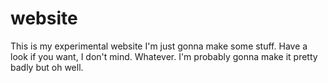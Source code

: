 # website
This is my experimental website
I'm just gonna make some stuff. Have a look if you want, I don't mind. Whatever. I'm probably gonna make it pretty badly
but oh well.
